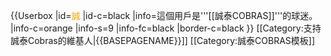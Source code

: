 {{Userbox
  |id=<span style="color:orange;">誠</span>
  |id-c=black
  |info=這個用戶是'''[[誠泰COBRAS]]'''的球迷。
  |info-c=orange
  |info-s=9
  |info-fc=black
  |border-c=black
}}
<includeonly>[[Category:支持誠泰Cobras的維基人|{{BASEPAGENAME}}]]</includeonly>
<noinclude>[[Category:誠泰COBRAS模板]]</noinclude>